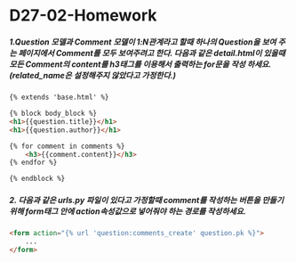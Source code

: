 # D27-02-Homework

##### 1.Question 모델과 Comment 모델이 1:N관계라고 할때 하나의 Question을 보여 주는 페이지에서 Comment를 모두 보여주려고 한다. 다음과 같은 detail.html이 있을때 모든 Comment의 content를 h3태그를 이용해서 출력하는 for문을 작성 하세요. (related_name은 설정해주지 않았다고 가정한다.)

```html
{% extends 'base.html' %}

{% block body_block %}
<h1>{{question.title}}</h1>
<h1>{{question.author}}</h1>

{% for comment in comments %}
	<h3>{{comment.content}}</h3>
{% endfor %}

{% endblock %}
```



##### 2. 다음과 같은 urls.py 파일이 있다고 가정할때 comment를 작성하는 버튼을 만들기 위해 form태그 안에 action속성값으로 넣어줘야 하는 경로를 작성하세요.

```html
<form action="{% url 'question:comments_create' question.pk %}">
    ...
</form>
```

